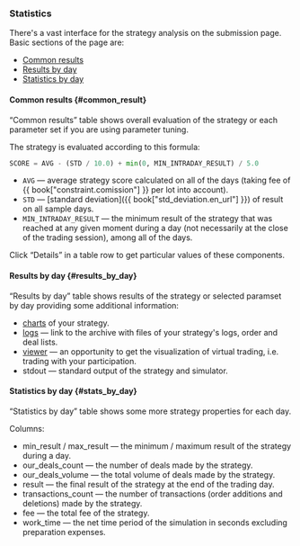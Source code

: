### Statistics

There's a vast interface for the strategy analysis on the submission page. 
Basic sections of the page are:

- [Common results](#common_result)
- [Results by day](#results_by_day)
- [Statistics by day](#stats_by_day)

#### Common results {#common_result}

“Common results” table shows overall evaluation of the strategy or each parameter set if you are using parameter tuning.

The strategy is evaluated according to this formula:<a id="result_formula"></a>

```py
SCORE = AVG - (STD / 10.0) + min(0, MIN_INTRADAY_RESULT) / 5.0
```

- `AVG` — average strategy score calculated on all of the days (taking fee of {{ book["constraint.comission"] }} per lot into account).
- `STD` — [standard deviation]({{ book["std_deviation.en_url"] }}) of result on all sample days.
- `MIN_INTRADAY_RESULT` — the minimum result of the strategy that was reached at any given moment during a day (not necessarily at the close of the trading session), among all of the days.

Click “Details” in a table row to get particular values of these components.

#### Results by day {#results_by_day}

“Results by day” table shows results of the strategy or selected paramset by day providing some additional information:

- [charts](charts.md) of your strategy.
- [logs](logs.md) — link to the archive with files of your strategy's logs, order and deal lists.
- [viewer](viewer.md) — an opportunity to get the visualization of virtual trading, i.e. trading with your participation.
- stdout — standard output of the strategy and simulator.

#### Statistics by day {#stats_by_day}

“Statistics by day” table shows some more strategy properties for each day.

Columns:

- min_result / max_result — the minimum / maximum result of the strategy during a day.
- our_deals_count — the number of deals made by the strategy.
- our_deals_volume — the total volume of deals made by the strategy.
- result — the final result of the strategy at the end of the trading day.
- transactions_count — the number of transactions (order additions and deletions) made by the strategy.
- fee — the total fee of the strategy.
- work_time — the net time period of the simulation in seconds excluding preparation expenses.
